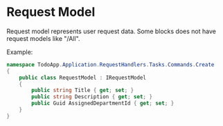 # Request Model

Request model represents user request data. 
Some blocks does not have request models like "/All".

Example:
```c#
namespace TodoApp.Application.RequestHandlers.Tasks.Commands.Create
{
	public class RequestModel : IRequestModel
	{
		public string Title { get; set; }
		public string Description { get; set; }
		public Guid AssignedDepartmentId { get; set; }
	}
}
```